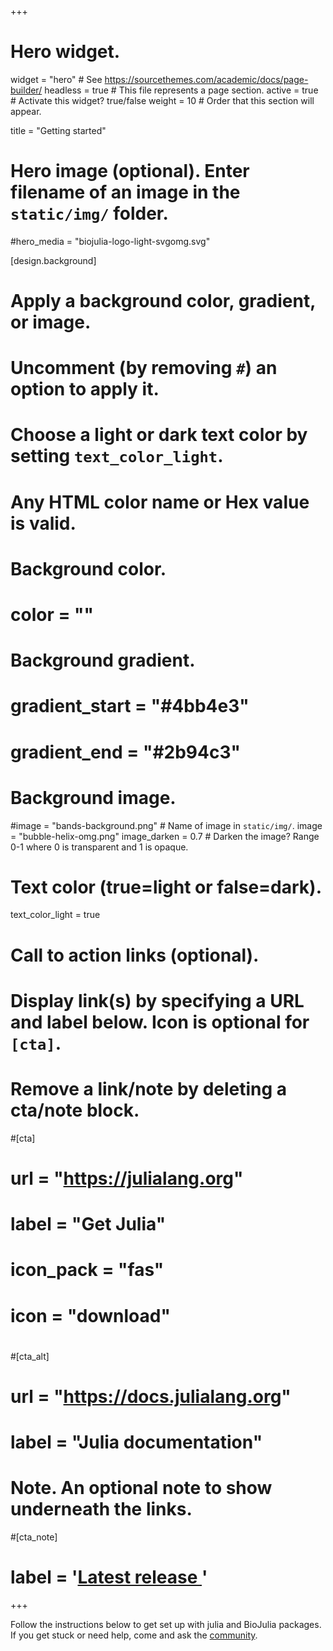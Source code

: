 +++
# Hero widget.
widget = "hero"  # See https://sourcethemes.com/academic/docs/page-builder/
headless = true  # This file represents a page section.
active = true  # Activate this widget? true/false
weight = 10  # Order that this section will appear.

title = "Getting started"

# Hero image (optional). Enter filename of an image in the `static/img/` folder.
#hero_media = "biojulia-logo-light-svgomg.svg"

[design.background]
  # Apply a background color, gradient, or image.
  #   Uncomment (by removing `#`) an option to apply it.
  #   Choose a light or dark text color by setting `text_color_light`.
  #   Any HTML color name or Hex value is valid.

  # Background color.
  # color = ""
  
  # Background gradient.
  # gradient_start = "#4bb4e3"
  # gradient_end = "#2b94c3"
  
  # Background image.
  #image = "bands-background.png"  # Name of image in `static/img/`.
  image = "bubble-helix-omg.png"
  image_darken = 0.7  # Darken the image? Range 0-1 where 0 is transparent and 1 is opaque.

  # Text color (true=light or false=dark).
  text_color_light = true

# Call to action links (optional).
#   Display link(s) by specifying a URL and label below. Icon is optional for `[cta]`.
#   Remove a link/note by deleting a cta/note block.
#[cta]
#  url = "https://julialang.org"
#  label = "Get Julia"
#  icon_pack = "fas"
#  icon = "download"
#  
#[cta_alt]
#  url = "https://docs.julialang.org"
#  label = "Julia documentation"

# Note. An optional note to show underneath the links.
#[cta_note]
#  label = '<a id="academic-release" href="https://sourcethemes.com/academic/updates" data-repo="gcushen/hugo-academic">Latest release <!-- V --></a>'
+++

Follow the instructions below to get set up with julia and BioJulia packages.
If you get stuck or need help, come and ask the [community](../#community).